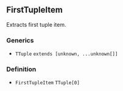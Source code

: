FirstTupleItem
--------------

Extracts first tuple item.

### Generics

*   `TTuple` `extends [unknown, ...unknown[]]`

### Definition

*   `FirstTupleItem` `TTuple[0]`
